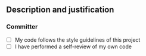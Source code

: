 <!-- markdownlint-disable MD041 -->
## Description and justification

<!-- Please include a summary of the change and which issue is fixed. Please also include relevant motivation and context. List any dependencies that are required for this change.

Fixes/Implements # (issue) -->

### Committer

- [ ] My code follows the style guidelines of this project
- [ ] I have performed a self-review of my own code
